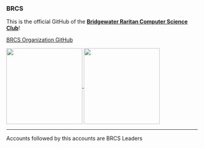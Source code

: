 ### BRCS

This is the official GitHub of the [**Bridgewater Raritan Computer Science Club**](https://brcomputerscience.github.io)!

[BRCS Organization GitHub](https://github.com/brcomputerscience-org)

<!-- GitHub Stats -->
<a href="https://github.com/brcomputerscience">
  <img height=200 align="center" src="https://github-readme-stats.vercel.app/api?username=brcomputerscience&theme=react&rank_icon=github" />
</a>
<a href="https://github.com/brcomputerscience">
  <img height=200 align="center" src="https://github-readme-stats.vercel.app/api/top-langs?username=brcomputerscience&layout=compact&langs_count=8&card_width=320&theme=react" />
</a>

------------------------

Accounts followed by this accounts are BRCS Leaders
